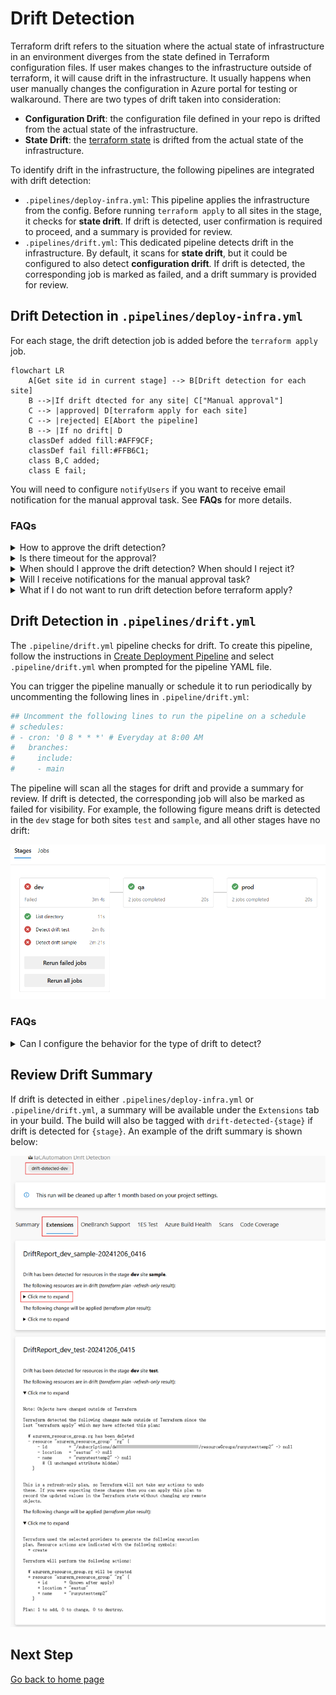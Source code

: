 # Drift Detection
Terraform drift refers to the situation where the actual state of infrastructure in an environment diverges from the state defined in Terraform configuration files. If user makes changes to the infrastructure outside of terraform, it will cause drift in the infrastructure. It usually happens when user manually changes the configuration in Azure portal for testing or walkaround. There are two types of drift taken into consideration:

* **Configuration Drift**: the configuration file defined in your repo is drifted from the actual state of the infrastructure.
* **State Drift**: the [terraform state](https://developer.hashicorp.com/terraform/language/state) is drifted from the actual state of the infrastructure. 

To identify drift in the infrastructure, the following pipelines are integrated with drift detection:

* `.pipelines/deploy-infra.yml`: This pipeline applies the infrastructure from the config. Before running `terraform apply` to all sites in the stage, it checks for **state drift**. If drift is detected, user confirmation is required to proceed, and a summary is provided for review.
* `.pipelines/drift.yml`: This dedicated pipeline detects drift in the infrastructure. By default, it scans for **state drift**, but it could be configured to also detect **configuration drift**. If drift is detected, the corresponding job is marked as failed, and a drift summary is provided for review.

## Drift Detection in `.pipelines/deploy-infra.yml`
For each stage, the drift detection job is added before the `terraform apply` job.
```mermaid
flowchart LR
    A[Get site id in current stage] --> B[Drift detection for each site] 
    B -->|If drift dtected for any site| C["Manual approval"] 
    C --> |approved| D[terraform apply for each site]
    C --> |rejected| E[Abort the pipeline]
    B --> |If no drift| D
    classDef added fill:#AFF9CF;
    classDef fail fill:#FFB6C1;
    class B,C added;
    class E fail;
```

You will need to configure `notifyUsers` if you want to receive email notification for the manual approval task.  See **FAQs** for more details. 

### FAQs

<details>
<summary> How to approve the drift detection? </summary>

A `ManualValidation` task will be added to the pipeline for user's approval if drift is detected for a stage. You could click on the `ManualValidation` task and click `Resume` to approve it. 

![approve-drift](./img/approveDrift.png)

</details>

<details>
<summary> Is there timeout for the approval? </summary>

The `ManualValidation` task will be timeout in a day. If no action is taken, the pipeline will be aborted. If you want to proceed after the timeout, you could return to the pipeline and click `Rerun failed jobs` on the top right corner, and then you could approve the `ManualValidation` task again.

</details>

<details>
<summary> When should I approve the drift detection? When should I reject it? </summary>
You should approve the drift detection if you are aware of the changes made outside of terraform and you want to revert the changes to follow what is defined in the repo. The pipeline will run `terraform apply` after you approve the drift.

You should reject if the current infrastucture status is what you want to keep and you want to change the configuration in the repo to match the current status.

You could refer to [Manage terraform resource drift](https://developer.hashicorp.com/terraform/tutorials/state/resource-drift) for more guidance for handling resource drift.

</details>

</details>

<details>
<summary> Will I receive notifications for the manual approval task? </summary>

You need to set `notifyUsers` in `config-variables.yml`, please refer to [Config Variables](./Config-Variables.md) for more details.

</details>

<details>
<summary> What if I do not want to run drift detection before terraform apply? </summary>

You could set the parameter `disableDriftDetection` in `.pipeline/deploy-infra.yml` to `true` to disable it.

</details>

## Drift Detection in `.pipelines/drift.yml`

The `.pipeline/drift.yml` pipeline checks for drift. To create this pipeline, follow the instructions in [Create Deployment Pipeline](./Create-Pipeline.md) and select `.pipeline/drift.yml` when prompted for the pipeline YAML file.

You can trigger the pipeline manually or schedule it to run periodically by uncommenting the following lines in `.pipeline/drift.yml`:
```yaml
## Uncomment the following lines to run the pipeline on a schedule
# schedules:
# - cron: '0 8 * * *' # Everyday at 8:00 AM
#   branches:
#     include:
#     - main
``` 

The pipeline will scan all the stages  for drift and provide a summary for review. If drift is detected, the corresponding job will also be marked as failed for visibility. For example, the following figure means drift is detected in the `dev` stage for both  sites `test` and `sample`, and all other stages have no drift:

![drift-pipeline-result](./img/driftPipelineResult.png)

### FAQs
<details>
<summary> Can I configure the behavior for the type of drift to detect? </summary>

By default, drift detection in `.pipelines/drift.yml` shows both *state drift* and *configuration drift* in drift summary, but it reports drift only if *state drift* is found. You can configure this behavior with two parameters:
* `driftReportType`: Specifies the type of drift detection result to show in drift summary. Valid values are `State`, `Configuration`, or `All`. (default: `All`)
* `markDriftType`: Specifies when to mark a stage as drifted, effective only when `driftReportType` is `All`. Valid values are `State`, `Configuration`, or `All`. (default: `State`)

To report only *configuration drift*, set both `driftReportType` and `markDriftType` to `Configuration`. To report with any type of drift, set both `driftReportType` and `markDriftType` to `All`.

</details>

## Review Drift Summary
If drift is detected in either `.pipelines/deploy-infra.yml` or `.pipeline/drift.yml`, a summary will be available under the `Extensions` tab in your build. The build will also be tagged with `drift-detected-{stage}` if drift is detected for `{stage}`. An example of the drift summary is shown below:

![drift-summary](./img/driftSummary.png)

## Next Step

[Go back to home page](../README.md)